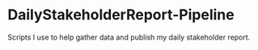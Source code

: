 # DailyStakeholderReport-Pipeline

Scripts I use to help gather data and publish my daily stakeholder report. 